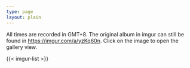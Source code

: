 ```yaml
---
type: page
layout: plain
---
```


All times are recorded in GMT+8. The original album in imgur can still be found in <https://imgur.com/a/yzKq60n>. Click on the image to open the gallery view.

{{< imgur-list >}}

